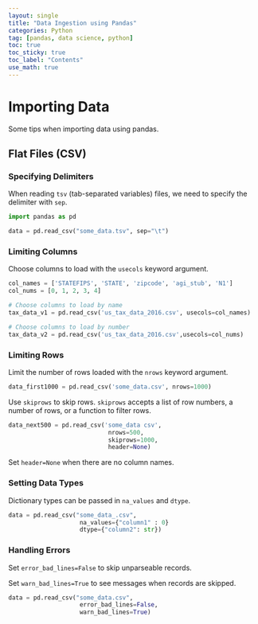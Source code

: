 ```yaml
---
layout: single
title: "Data Ingestion using Pandas"
categories: Python
tag: [pandas, data science, python]
toc: true
toc_sticky: true
toc_label: "Contents"
use_math: true
---
```

# Importing Data
Some tips when importing data using pandas.

## Flat Files (CSV)

### Specifying Delimiters

When reading `tsv` (tab-separated variables) files, we need to specify the delimiter with `sep`. 

```python
import pandas as pd

data = pd.read_csv("some_data.tsv", sep="\t")
```

### Limiting Columns

Choose columns to load with the `usecols` keyword argument.

```python
col_names = ['STATEFIPS', 'STATE', 'zipcode', 'agi_stub', 'N1']
col_nums = [0, 1, 2, 3, 4]

# Choose columns to load by name
tax_data_v1 = pd.read_csv('us_tax_data_2016.csv', usecols=col_names)

# Choose columns to load by number
tax_data_v2 = pd.read_csv('us_tax_data_2016.csv',usecols=col_nums)
```

### Limiting Rows

Limit the number of rows loaded with the `nrows` keyword argument.

```python
data_first1000 = pd.read_csv('some_data.csv', nrows=1000)
```

Use `skiprows` to skip rows. `skiprows` accepts a list of row numbers, a number of rows, or a function to filter rows.

```python
data_next500 = pd.read_csv('some_data csv', 
                            nrows=500, 
                            skiprows=1000, 
                            header=None)
```
Set `header=None` when there are no column names.

### Setting Data Types

Dictionary types can be passed in `na_values` and `dtype`.

```python
data = pd.read_csv("some_data_.csv",                        
                    na_values={"column1" : 0}
                    dtype={"column2": str})
```

### Handling Errors

Set `error_bad_lines=False` to skip unparseable records.

Set `warn_bad_lines=True` to see messages when records are skipped.

```python
data = pd.read_csv("some_data.csv", 
                    error_bad_lines=False, 
                    warn_bad_lines=True)
```

